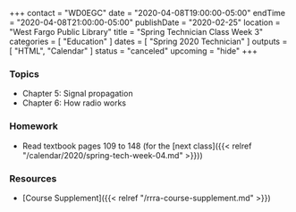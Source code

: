 +++
contact = "WD0EGC"
date = "2020-04-08T19:00:00-05:00"
endTime = "2020-04-08T21:00:00-05:00"
publishDate = "2020-02-25"
location = "West Fargo Public Library"
title = "Spring Technician Class Week 3"
categories = [ "Education" ]
dates = [ "Spring 2020 Technician" ]
outputs = [ "HTML", "Calendar" ]
status = "canceled"
upcoming = "hide"
+++
### Topics

* Chapter 5: Signal propagation
* Chapter 6: How radio works

### Homework

* Read textbook pages 109 to 148 (for the [next class]({{< relref "/calendar/2020/spring-tech-week-04.md" >}}))

### Resources

* [Course Supplement]({{< relref "/rrra-course-supplement.md" >}})
<!--* [Syllabus](/s/2xabO1oD5mbpVRh)-->
